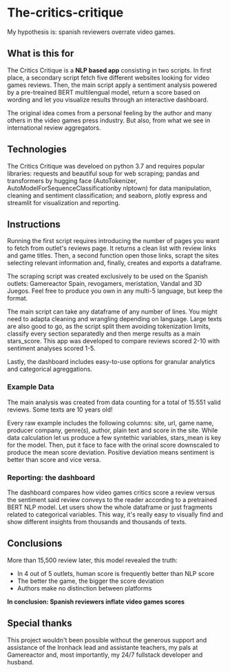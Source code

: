 # The-critics-critique
My hypothesis is: spanish reviewers overrate video games.

## What is this for

The Critics Critique is a **NLP based app** consisting in two scripts. In first place, a secondary script fetch five different websites looking for video games reviews. Then, the main script apply a sentiment analysis powered by a pre-treained BERT multilengual model, return a score based on wording and let you visualize results through an interactive dashboard.

The original idea comes from a personal feeling by the author and many others in the video games press industry. But also, from what we see in international review aggregators.

## Technologies

The Critics Critique was develoed on python 3.7 and requires popular libraries: requests and beautiful soup for web scraping; pandas and transformers by hugging face (AutoTokenizer, AutoModelForSequenceClassificationby nlptown) for data manipulation, cleaning and sentiment classification; and seaborn, plotly express and streamlit for visualization and reporting. 

## Instructions

Running the first script requires introducing the number of pages you want to fetch from outlet's reviews page. It returns a clean list with review links and game titles. Then, a second function open those links, scrapt the sites selecting relevant information and, finally, creates and exports a dataframe.

The scraping script was created exclusively to be used on the Spanish outlets: Gamereactor Spain, revogamers, meristation, Vandal and 3D Juegos. Feel free to produce you own in any multi-5 language, but keep the format.

The main script can take any dataframe of any number of lines. You might need to adapta cleaning and wrangling depending on language. Large texts are also good to go, as the script split them avoiding tokenization limits, classify every section separatedly and then merge results as a main stars_score. This app was developed to compare reviews scored 2-10 with sentiment analyses scored 1-5.

Lastly, the dashboard includes easy-to-use options for granular analytics and categorical agreggations.

### Example Data

The main analysis was created from data counting for a total of 15.551 valid reviews. Some texts are 10 years old!

Every raw example includes the following columns: site, url, game name, producer company, genre(s), author, plain text and score in the site. While data calculation let us produce a few syntethic variables, stars_mean is key for the model. Then, put it face to face with the orinal score downscaled to produce the mean score deviation. Positive deviation means sentiment is better than score and vice versa.

### Reporting: the dashboard

The dashboard compares how video games critics score a review versus the sentiment said review conveys to the reader according to a pretrained BERT NLP model. Let users show the whole dataframe or just fragments related to categorical variables. This way, it's really easy to visually find and show different insights from thousands and thousands of texts.

## Conclusions

More than 15,500 review later, this model revealed the truth:

* In 4 out of 5 outlets, human score is frequently better than NLP score
* The better the game, the bigger the score deviation
* Authors make no distinction between platforms

**In conclusion: Spanish reviewers inflate video games scores**

## Special thanks

This project wouldn't been possible without the generous support and assistance of the Ironhack lead and assistante teachers, my pals at Gamereactor and, most importantly, my 24/7 fullstack developer and husband.




